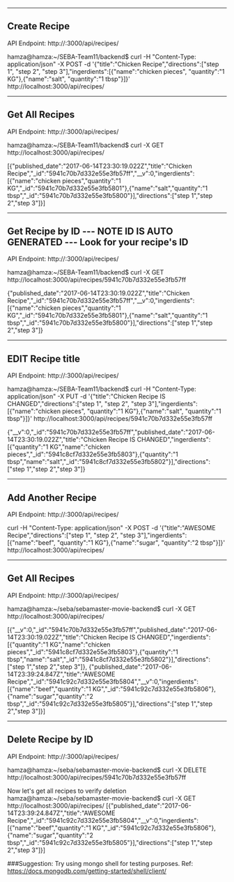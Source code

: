 -------------
Create Recipe
-------------
API Endpoint: http://<ip-addr>:3000/api/recipes/

hamza@hamza:~/SEBA-Team11/backend$ curl -H "Content-Type: application/json" -X POST -d '{"title":"Chicken Recipe","directions":["step 1", "step 2", "step 3"],"ingerdients":[{"name":"chicken pieces", "quantity":"1 KG"},{"name":"salt", "quantity":"1 tbsp"}]}' http://localhost:3000/api/recipes/

---------------
Get All Recipes
---------------
API Endpoint: http://<ip-addr>:3000/api/recipes/

hamza@hamza:~/SEBA-Team11/backend$ curl -X GET http://localhost:3000/api/recipes/

[{"published_date":"2017-06-14T23:30:19.022Z","title":"Chicken Recipe","_id":"5941c70b7d332e55e3fb57ff","__v":0,"ingerdients":[{"name":"chicken pieces","quantity":"1 KG","_id":"5941c70b7d332e55e3fb5801"},{"name":"salt","quantity":"1 tbsp","_id":"5941c70b7d332e55e3fb5800"}],"directions":["step 1","step 2","step 3"]}]

-----------------------------------------------------------------------------
Get Recipe by ID --- NOTE ID IS AUTO GENERATED --- Look for your recipe's ID
-----------------------------------------------------------------------------
API Endpoint: http://<ip-addr>:3000/api/recipes/<recipe-id>

hamza@hamza:~/SEBA-Team11/backend$ curl -X GET http://localhost:3000/api/recipes/5941c70b7d332e55e3fb57ff

{"published_date":"2017-06-14T23:30:19.022Z","title":"Chicken Recipe","_id":"5941c70b7d332e55e3fb57ff","__v":0,"ingerdients":[{"name":"chicken pieces","quantity":"1 KG","_id":"5941c70b7d332e55e3fb5801"},{"name":"salt","quantity":"1 tbsp","_id":"5941c70b7d332e55e3fb5800"}],"directions":["step 1","step 2","step 3"]}

-----------------
EDIT Recipe title
-----------------
API Endpoint: http://<ip-addr>:3000/api/recipes/<recipe-id>

hamza@hamza:~/SEBA-Team11/backend$ curl -H "Content-Type: application/json" -X PUT -d '{"title":"Chicken Recipe IS CHANGED","directions":["step 1", "step 2", "step 3"],"ingerdients":[{"name":"chicken pieces", "quantity":"1 KG"},{"name":"salt", "quantity":"1 tbsp"}]}' http://localhost:3000/api/recipes/5941c70b7d332e55e3fb57ff

{"__v":0,"_id":"5941c70b7d332e55e3fb57ff","published_date":"2017-06-14T23:30:19.022Z","title":"Chicken Recipe IS CHANGED","ingerdients":[{"quantity":"1 KG","name":"chicken pieces","_id":"5941c8cf7d332e55e3fb5803"},{"quantity":"1 tbsp","name":"salt","_id":"5941c8cf7d332e55e3fb5802"}],"directions":["step 1","step 2","step 3"]}

------------------
Add Another Recipe
------------------
API Endpoint: http://<ip-addr>:3000/api/recipes/

 
curl -H "Content-Type: application/json" -X POST -d '{"title":"AWESOME Recipe","directions":["step 1", "step 2", "step 3"],"ingerdients":[{"name":"beef", "quantity":"1 KG"},{"name":"sugar", "quantity":"2 tbsp"}]}' http://localhost:3000/api/recipes/

---------------
Get All Recipes
---------------
API Endpoint: http://<ip-addr>:3000/api/recipes/

hamza@hamza:~/seba/sebamaster-movie-backend$ curl -X GET http://localhost:3000/api/recipes/

[{"__v":0,"_id":"5941c70b7d332e55e3fb57ff","published_date":"2017-06-14T23:30:19.022Z","title":"Chicken Recipe IS CHANGED","ingerdients":[{"quantity":"1 KG","name":"chicken pieces","_id":"5941c8cf7d332e55e3fb5803"},{"quantity":"1 tbsp","name":"salt","_id":"5941c8cf7d332e55e3fb5802"}],"directions":["step 1","step 2","step 3"]},
{"published_date":"2017-06-14T23:39:24.847Z","title":"AWESOME Recipe","_id":"5941c92c7d332e55e3fb5804","__v":0,"ingerdients":[{"name":"beef","quantity":"1 KG","_id":"5941c92c7d332e55e3fb5806"},{"name":"sugar","quantity":"2 tbsp","_id":"5941c92c7d332e55e3fb5805"}],"directions":["step 1","step 2","step 3"]}]


-------------------
Delete Recipe by ID
-------------------
API Endpoint: http://<ip-addr>:3000/api/recipes/<recipe-id>

hamza@hamza:~/seba/sebamaster-movie-backend$  curl -X DELETE  http://localhost:3000/api/recipes/5941c70b7d332e55e3fb57ff

Now let's get all recipes to verify deletion
hamza@hamza:~/seba/sebamaster-movie-backend$ curl -X GET http://localhost:3000/api/recipes/
[{"published_date":"2017-06-14T23:39:24.847Z","title":"AWESOME Recipe","_id":"5941c92c7d332e55e3fb5804","__v":0,"ingerdients":[{"name":"beef","quantity":"1 KG","_id":"5941c92c7d332e55e3fb5806"},{"name":"sugar","quantity":"2 tbsp","_id":"5941c92c7d332e55e3fb5805"}],"directions":["step 1","step 2","step 3"]}]


###Suggestion: Try using mongo shell for testing purposes. Ref: https://docs.mongodb.com/getting-started/shell/client/

